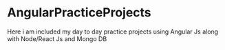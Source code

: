 # AngularPracticeProjects
Here i am included my day to day practice projects using Angular Js along with Node/React Js and Mongo DB
